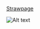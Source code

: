 [Strawpage](https://lukazlovie.straw.page)





![Alt text](https://media.discordapp.net/attachments/1389137448726171705/1389137492158185563/Baslksz368_20250630094948.png?ex=6863869b&is=6862351b&hm=bb6e10133ebcbd62cc730c8fa66818a08d451d3f4ea7953d09a734e765270ce6&
)


